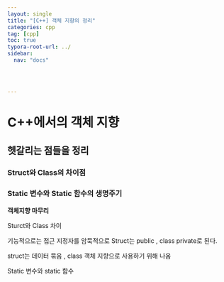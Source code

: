 ```yaml
---
layout: single
title: "[C++] 객체 지향의 정리"
categories: cpp
tag: [cpp]
toc: true
typora-root-url: ../
sidebar:
  nav: "docs"




---
```


# C++에서의 객체 지향

## 헷갈리는 점들을 정리

### Struct와 Class의 차이점

### Static 변수와 Static 함수의 생명주기

**객체지향 마무리**







Sturct와 Class 차이

기능적으로는 접근 지정자를 암묵적으로 Struct는 public , class private로 된다.



struct는 데이터 묶음 , class 객체 지향으로 사용하기 위해 나옴





Static 변수와 static 함수 
